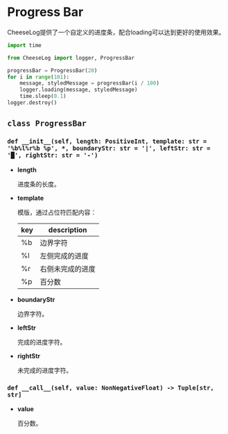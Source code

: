 # **Progress Bar**

CheeseLog提供了一个自定义的进度条，配合loading可以达到更好的使用效果。

```python
import time

from CheeseLog import logger, ProgressBar

progressBar = ProgressBar(20)
for i in range(101):
    message, styledMessage = progressBar(i / 100)
    logger.loading(message, styledMessage)
    time.sleep(0.1)
logger.destroy()
```

## **`class ProgressBar`**

### **`def __init__(self, length: PositiveInt, template: str = '%b%l%r%b %p', *, boundaryStr: str = '|', leftStr: str = '█', rightStr: str = '-')`**

- **length**

    进度条的长度。

- **template**

    模版，通过占位符匹配内容：

    | key | description |
    | - | - |
    | %b | 边界字符 |
    | %l | 左侧完成的进度 |
    | %r | 右侧未完成的进度 |
    | %p | 百分数 |

- **boundaryStr**

    边界字符。

- **leftStr**

    完成的进度字符。

- **rightStr**

    未完成的进度字符。

### **`def __call__(self, value: NonNegativeFloat) -> Tuple[str, str]`**

- **value**

    百分数。
